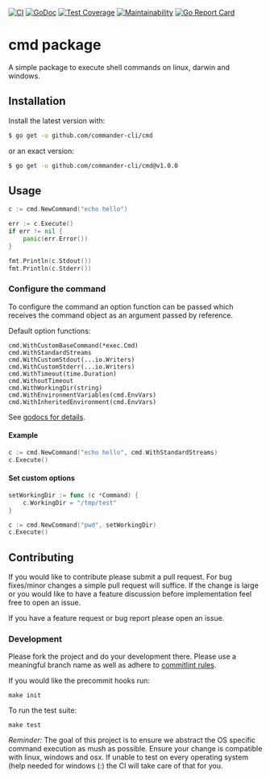 [![CI](https://github.com/commander-cli/cmd/actions/workflows/ci.yml/badge.svg?branch=main)](https://github.com/commander-cli/cmd/actions/workflows/ci.yml)
[![GoDoc](https://godoc.org/github.com/commander-cli/cmd?status.svg)](https://godoc.org/github.com/commander-cli/cmd)
[![Test Coverage](https://api.codeclimate.com/v1/badges/31911138f62cea099c31/test_coverage)](https://codeclimate.com/github/commander-cli/cmd/test_coverage)
[![Maintainability](https://api.codeclimate.com/v1/badges/af3487439a313d580619/maintainability)](https://codeclimate.com/github/commander-cli/cmd/maintainability)
[![Go Report Card](https://goreportcard.com/badge/github.com/commander-cli/cmd)](https://goreportcard.com/report/github.com/commander-cli/cmd)

# cmd package

A simple package to execute shell commands on linux, darwin and windows.

## Installation

Install the latest version with:

```bash
$ go get -u github.com/commander-cli/cmd
```

or an exact version:

```bash
$ go get -u github.com/commander-cli/cmd@v1.0.0
```

## Usage

```go
c := cmd.NewCommand("echo hello")

err := c.Execute()
if err != nil {
    panic(err.Error())    
}

fmt.Println(c.Stdout())
fmt.Println(c.Stderr())
```

### Configure the command

To configure the command an option function can be passed which receives the
command object as an argument passed by reference.

Default option functions:

```
cmd.WithCustomBaseCommand(*exec.Cmd)
cmd.WithStandardStreams
cmd.WithCustomStdout(...io.Writers)
cmd.WithCustomStderr(...io.Writers)
cmd.WithTimeout(time.Duration)
cmd.WithoutTimeout
cmd.WithWorkingDir(string)
cmd.WithEnvironmentVariables(cmd.EnvVars)
cmd.WithInheritedEnvironment(cmd.EnvVars)
```

See [godocs for details][].

#### Example

```go
c := cmd.NewCommand("echo hello", cmd.WithStandardStreams)
c.Execute()
```

#### Set custom options

```go
setWorkingDir := func (c *Command) {
    c.WorkingDir = "/tmp/test"
}

c := cmd.NewCommand("pwd", setWorkingDir)
c.Execute()
```

## Contributing

If you would like to contribute please submit a pull request.
For bug fixes/minor changes a simple pull request will
suffice. If the change is large or you would like to have a feature
discussion before implementation feel free to open an issue.

If you have a feature request or bug report please open an issue.

### Development

Please fork the project and do your development there. Please use a
meaningful branch name as well as adhere to [commitlint rules][].

If you would like the precommit hooks run:

```
make init
```

To run the test suite:

```
make test
```

*Reminder:* The goal of this project is to ensure we abstract the OS specific
command execution as mush as possible. Ensure your change is compatible
with linux, windows and osx. If unable to test on every operating system
(help needed for windows (:) the CI will take care of that for you.

[commitlint rules]: https://www.conventionalcommits.org/en/v1.0.0/
[godocs for details]: https://godoc.org/github.com/commander-cli/cmd

